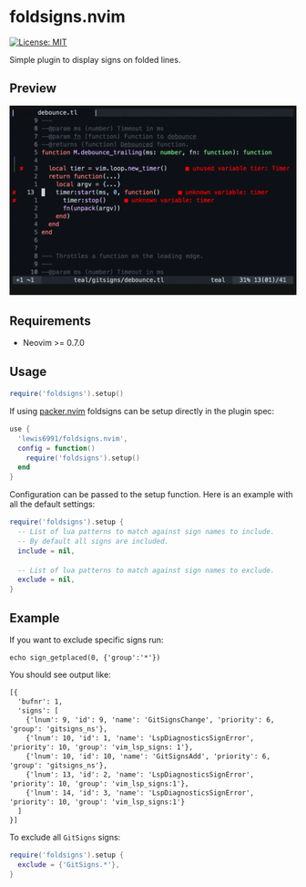 # foldsigns.nvim

[![License: MIT](https://img.shields.io/badge/License-MIT-yellow.svg)](https://opensource.org/licenses/MIT)

Simple plugin to display signs on folded lines.

## Preview

<img src="https://raw.githubusercontent.com/lewis6991/media/main/foldsigns.gif" width="600em" />

## Requirements

- Neovim >= 0.7.0

## Usage

```lua
require('foldsigns').setup()
```

If using [packer.nvim](https://github.com/wbthomason/packer.nvim) foldsigns can
be setup directly in the plugin spec:

```lua
use {
  'lewis6991/foldsigns.nvim',
  config = function()
    require('foldsigns').setup()
  end
}
```

Configuration can be passed to the setup function. Here is an example with all
the default settings:

```lua
require('foldsigns').setup {
  -- List of lua patterns to match against sign names to include.
  -- By default all signs are included.
  include = nil,

  -- List of lua patterns to match against sign names to exclude.
  exclude = nil,
}
```

## Example

If you want to exclude specific signs run:

```viml
echo sign_getplaced(0, {'group':'*'})
```

You should see output like:

```
[{
  'bufnr': 1,
  'signs': [
    {'lnum': 9, 'id': 9, 'name': 'GitSignsChange', 'priority': 6, 'group': 'gitsigns_ns'},
    {'lnum': 10, 'id': 1, 'name': 'LspDiagnosticsSignError', 'priority': 10, 'group': 'vim_lsp_signs: 1'},
    {'lnum': 10, 'id': 10, 'name': 'GitSignsAdd', 'priority': 6, 'group': 'gitsigns_ns'},
    {'lnum': 13, 'id': 2, 'name': 'LspDiagnosticsSignError', 'priority': 10, 'group': 'vim_lsp_signs:1'},
    {'lnum': 14, 'id': 3, 'name': 'LspDiagnosticsSignError', 'priority': 10, 'group': 'vim_lsp_signs:1'}
  ]
}]
```

To exclude all `GitSigns` signs:

```lua
require('foldsigns').setup {
  exclude = {'GitSigns.*'},
}
```

